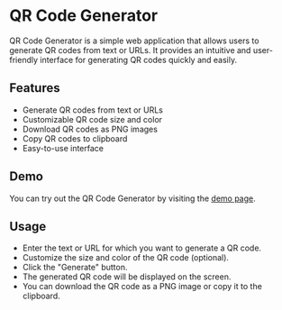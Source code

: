 # QR Code Generator

QR Code Generator is a simple web application that allows users to generate QR codes from text or URLs. It provides an intuitive and user-friendly interface for generating QR codes quickly and easily.

## Features

- Generate QR codes from text or URLs
- Customizable QR code size and color
- Download QR codes as PNG images
- Copy QR codes to clipboard
- Easy-to-use interface

## Demo

You can try out the QR Code Generator by visiting the [demo page](https://milliorn.github.io/qr-code-generator).

## Usage

- Enter the text or URL for which you want to generate a QR code.
- Customize the size and color of the QR code (optional).
- Click the "Generate" button.
- The generated QR code will be displayed on the screen.
- You can download the QR code as a PNG image or copy it to the clipboard.
